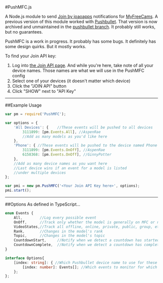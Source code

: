 #PushMFC.js

A Node.js module to send [Join by joaoapps](http://joaoapps.com/join/) notifications for [MyFreeCams](http://www.myfreecams.com).  A previous version of
this module worked with [Pushbullet](http://www.pushbullet.com).  That version is now archived and unmaintained in the [pushbullet branch](https://github.com/ZombieAlex/PushMFC/tree/pushbullet).
It probably still works, but no guarantees.

PushMFC is a work in progress.  It probably has some bugs.  It definitely has some design quirks.  But it mostly works.

To find your Join API key:
1. Log into [the Join API page](https://joinjoaomgcd.appspot.com/). And while you're here, take note of all your device names. Those names are what we will use in the PushMFC config
2. Select one of your devices (it doesn't matter which device)
3. Click the "JOIN API" button
4. Click "SHOW" next to "API Key"

------------

##Example Usage

```javascript
var pm = require('PushMFC');

var options = {
    'All Devices': {    //These events will be pushed to all devices
        3111899: [pm.Events.All], //AspenRae
        //Add as many models as you'd like here
    },
    'Phone': { //These events will be pushed to the device named Phone
        3111899: [pm.Events.OnOff], //AspenRae
        6158368: [pm.Events.OnOff], //GinnyPotter
    },
    //Add as many device names as you want here
    //Last device wins if an event for a model is listed
    //under multiple devices
};

var pmi = new pm.PushMFC('<Your Join API Key here>', options);
pmi.start();
```

------------

##Options
As defined in TypeScript...

```typescript
enum Events {
    All,        //Log every possible event
    OnOff,      //Track only whether the model is generally on MFC or not (leaving off public/private/group details)
    VideoStates,//Track all offline, online, private, public, group, etc states for the model
    Rank,       //Changes in the model's rank
    Topic,      //Changes in the model's topic
    CountdownStart,     //Notify when we detect a countdown has started
    CountdownComplete,  //Notify when we detect a countdown has complete
}

interface Options{
    [index: string]: { //Which Pushbullet device name to use for these options
        [index: number]: Events[]; //Which events to monitor for which models
    };
};
```
